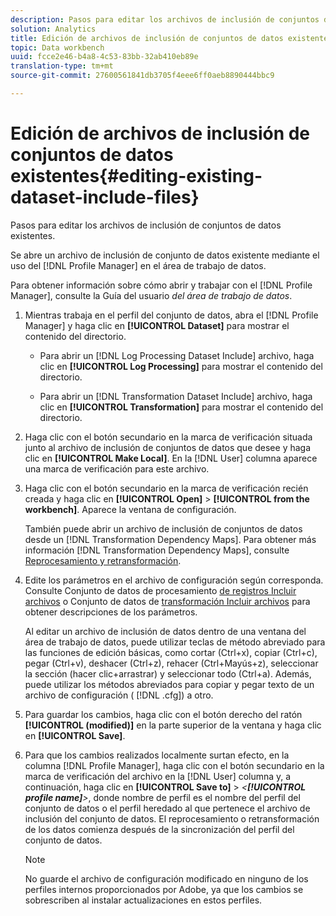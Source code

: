 ```yaml
---
description: Pasos para editar los archivos de inclusión de conjuntos de datos existentes.
solution: Analytics
title: Edición de archivos de inclusión de conjuntos de datos existentes
topic: Data workbench
uuid: fcce2e46-b4a8-4c53-83bb-32ab410eb89e
translation-type: tm+mt
source-git-commit: 27600561841db3705f4eee6ff0aeb8890444bbc9

---
```



# Edición de archivos de inclusión de conjuntos de datos existentes{#editing-existing-dataset-include-files}

Pasos para editar los archivos de inclusión de conjuntos de datos existentes.

Se abre un archivo de inclusión de conjunto de datos existente mediante el uso del [!DNL Profile Manager] en el área de trabajo de datos.

Para obtener información sobre cómo abrir y trabajar con el [!DNL Profile Manager], consulte la Guía del usuario *del área de trabajo de datos*.

1. Mientras trabaja en el perfil del conjunto de datos, abra el [!DNL Profile Manager] y haga clic en **[!UICONTROL Dataset]** para mostrar el contenido del directorio.

   * Para abrir un [!DNL Log Processing Dataset Include] archivo, haga clic en **[!UICONTROL Log Processing]** para mostrar el contenido del directorio.

   * Para abrir un [!DNL Transformation Dataset Include] archivo, haga clic en **[!UICONTROL Transformation]** para mostrar el contenido del directorio.

1. Haga clic con el botón secundario en la marca de verificación situada junto al archivo de inclusión de conjuntos de datos que desee y haga clic en **[!UICONTROL Make Local]**. En la [!DNL User] columna aparece una marca de verificación para este archivo.
1. Haga clic con el botón secundario en la marca de verificación recién creada y haga clic en **[!UICONTROL Open]** > **[!UICONTROL from the workbench]**. Aparece la ventana de configuración.

   También puede abrir un archivo de inclusión de conjuntos de datos desde un [!DNL Transformation Dependency Maps]. Para obtener más información [!DNL Transformation Dependency Maps], consulte [Reprocesamiento y retransformación](../../../../home/c-dataset-const-proc/c-reproc-retrans/c-unst-reproc-retrans.md).

1. Edite los parámetros en el archivo de configuración según corresponda. Consulte Conjunto de datos de procesamiento [de registros Incluir archivos](../../../../home/c-dataset-const-proc/c-dataset-inc-files/c-types-dataset-inc-files/c-log-proc-dataset-inc-files/c-log-proc-dataset-inc-files.md#concept-999475a22519432e98844622ca95b6ab) o Conjunto de datos de [transformación Incluir archivos](../../../../home/c-dataset-const-proc/c-dataset-inc-files/c-types-dataset-inc-files/c-trans-dataset-inc-files.md#concept-c64aa78ed9ce40b8a0f4932c82ff5ace) para obtener descripciones de los parámetros.

   Al editar un archivo de inclusión de datos dentro de una ventana del área de trabajo de datos, puede utilizar teclas de método abreviado para las funciones de edición básicas, como cortar (Ctrl+x), copiar (Ctrl+c), pegar (Ctrl+v), deshacer (Ctrl+z), rehacer (Ctrl+Mayús+z), seleccionar la sección (hacer clic+arrastrar) y seleccionar todo (Ctrl+a). Además, puede utilizar los métodos abreviados para copiar y pegar texto de un archivo de configuración ( [!DNL .cfg]) a otro.

1. Para guardar los cambios, haga clic con el botón derecho del ratón **[!UICONTROL (modified)]** en la parte superior de la ventana y haga clic en **[!UICONTROL Save]**.
1. Para que los cambios realizados localmente surtan efecto, en la columna [!DNL Profile Manager], haga clic con el botón secundario en la marca de verificación del archivo en la [!DNL User] columna y, a continuación, haga clic en **[!UICONTROL Save to]** > *&lt;**[!UICONTROL profile name]**>*, donde nombre de perfil es el nombre del perfil del conjunto de datos o el perfil heredado al que pertenece el archivo de inclusión del conjunto de datos. El reprocesamiento o retransformación de los datos comienza después de la sincronización del perfil del conjunto de datos.

   >[!NOTE]
   >
   >No guarde el archivo de configuración modificado en ninguno de los perfiles internos proporcionados por Adobe, ya que los cambios se sobrescriben al instalar actualizaciones en estos perfiles.

